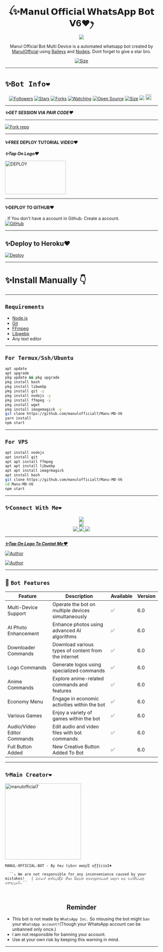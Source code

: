  

<h1 align="center">ꪶ✨𝗠𝗮𝗻𝘂𝗹 𝗢𝗳𝗳𝗶𝗰𝗶𝗮𝗹 𝗪𝗵𝗮𝘁𝘀𝗔𝗽𝗽 𝗕𝗼𝘁 𝗩6❤️ꫂ<br></h1>
<p align="center">
<img src="https://telegra.ph/file/33e5f1bfd36ea02f8b062.jpg" />
</p>

   <p align="center">
Manul Official Bot Multi Device is a automated whatsapp bot created by <a href="https://github.com/manulofficial7" target="_blank">ManulOfficial</a> using <a href="https://github.com/adiwajshing/Baileys" target="_blank">Baileys</a> and <a href="https://github.com/nodejs" target="_blank">Nodejs</a>. Dont forget to give a star bro.
</p>

<p align="center">
<a href="https://youtu.be/SOJdOggBirg?si=JiGKC2E0HmjaLlZz?si=9jvgzTQSOWottbSU"><img title="Size" src="https://img.shields.io/badge/Tutorial-Video-green"></a>
</p>

____________________________________

# ```✨Bot Info❤️```
<p align="center">
<a href="https://github.com/manulofficial7/followers"><img title="Followers" src="https://img.shields.io/github/followers/manulofficial7?color=red&style=flat-square"></a>
<a href="https://github.com/manulofficial7/Manu-MD-V6/stargazers/"><img title="Stars" src="https://img.shields.io/github/stars/manulofficial7/Manu-MD-V6?color=blue&style=flat-square"></a>
<a href="https://github.com/manulofficial7/Manu-MD-V6/network/members"><img title="Forks" src="https://img.shields.io/github/forks/manulofficial7/Manu-MD-V6?color=red&style=flat-square"></a>
<a href="https://github.com/manulofficial7/Manu-MD-V6/watchers"><img title="Watching" src="https://img.shields.io/github/watchers/manulofficial7/Manu-MD-V6?label=Watchers&color=blue&style=flat-square"></a>
<a href="https://github.com/manulofficial7/Manu-MD-V6"><img title="Open Source" src="https://img.shields.io/badge/Author-Manu%20Bot%20Inc.-red?v=103"></a>
<a href="https://github.com/manulofficial7/Manu-MD-V6/"><img title="Size" src="https://img.shields.io/github/repo-size/manulofficial7/Manu-MD-V6?style=flat-square&color=green"></a>
<a href="https://hits.seeyoufarm.com"><img src="https://hits.seeyoufarm.com/api/count/incr/badge.svg?url=https%3A%2F%2Fgithub.com%2Fmanulofficial7%2FManu-MD-V6&count_bg=%2379C83D&title_bg=%23555555&icon=probot.svg&icon_color=%2300FF6D&title=hits&edge_flat=false"/></a>
<a href="https://github.com/Manu-MD-V6/graphs/commit-activity"><img height="20" src="https://img.shields.io/badge/Maintained%3F-yes-green.svg"></a>&nbsp;&nbsp;
</p>
<p align='center'>
    </p>

____________________________________

 ***✨GET SESSION VIA PAIR CODE❤️***
 ____________________________________
<a href='https://replit.com/@samsungdew0/Manul-MD-V6' target="_blank"><img alt='Fork repo' src='https://img.shields.io/badge/Click here to get your credit js-black?style=for-the-badge&logo=opencv&logoColor=white'/></a>

____________________________________

#### ✨FREE DEPLOY TUTORIAL VIDEO❤️

***✨Tap On Logo❤️***

<p align="left">
<a href="https://youtu.be/iCyDVxT5LRg?si=Cy6jpRpQ7ZEgj_2n"><img align="center" src="https://telegra.ph/file/33a9598b1a3a27f004287.jpg" alt="DEPLOY" height="110" width="200" /></a>

____________________________________

#### ✨DEPLOY TO GITHUB❤️ 

. If You don't have a account in Github. Create a account.
    <br>
<a href='https://github.com/' target="_blank"><img alt='GitHub' src='https://img.shields.io/badge/-Create-black?style=for-the-badge&logo=github&logoColor=white'/></a>

____________________________________

## ✨Deploy to Heroku❤️ 

[![Deploy](https://www.herokucdn.com/deploy/button.svg)](https://heroku.com/deploy?template=https://github.com/manulofficial7/Manu-MD-V6)

____________________________________

# ✨Install Manually 👇

____________________________________

## `Requirements`
* [Node.js](https://nodejs.org/en/)
* [Git](https://git-scm.com/downloads)
* [FFmpeg](https://github.com/BtbN/FFmpeg-Builds/releases/download/autobuild-2020-12-08-13-03/ffmpeg-n4.3.1-26-gca55240b8c-win64-gpl-4.3.zip)
* [Libwebp](https://developers.google.com/speed/webp/download)
* Any text editor

____________________________________


## `For Termux/Ssh/Ubuntu`
```bash
apt update
apt upgrade
pkg update && pkg upgrade
pkg install bash
pkg install libwebp
pkg install git -y
pkg install nodejs -y 
pkg install ffmpeg -y 
pkg install wget
pkg install imagemagick -y
git clone https://github.com/manulofficial7/Manu-MD-V6
yarn install
npm start
```

____________________________________


## `For VPS`
```bash
apt install nodejs 
apt install git 
apt apt install ffmpeg 
apt apt install libwebp 
apt apt install imagrmagick
apt install bash
git clone https://github.com/manulofficial7/Manu-MD-V6
cd Manu-MD-V6
npm start
```

___________________________________


## ```✨Connect With Me❤️```
<p align="center">
<a href="https://youtube.com/@ManulOfficialTech"><img src="https://img.shields.io/badge/YouTube-ff0000?style=for-the-badge&logo=youtube&logoColor=ff000000&link=https://youtube.com/@manulofficial" /><br>
<a href="https://wa.me/94742274855"><img src="https://img.shields.io/badge/WhatsApp Channel-25D366?style=for-the-badge&logo=whatsapp&logoColor=white&link=https://wa.me/94742274855" /><br>
<a href="https://t.me/manulofficial"><img src="https://img.shields.io/badge/Telegram-00FFFF?style=for-the-badge&logo=telegram&logoColor=white" />
<a href="https://chat.whatsapp.com/EIjQV4nxXwJ6S6QHSa9jpN"><img src="https://img.shields.io/badge/WhatsApp Group-25D366?style=for-the-badge&logo=whatsapp&logoColor=white" />
<a href="https://www.instagram.com/unicorn_?igsh=MzNlNGNkZWQ4Mg=="><img src="https://img.shields.io/badge/Instagram-A020F0?style=for-the-badge&logo=instagram&logoColor=white" />
</p>

____________________________________


***✨Tap On Logo To Contat Me❤️***


 <p align="left">
<a href="manulwijethilaka@gmail.com"><img title="Author" src="https://img.shields.io/badge/GMAIL-ME-black?style=for-the-badge&logo=Gmail"></a>
 <p align="left"> 
  <a href="https://wa.me/94742274855?text=Hi+Manul+Official+Sir...+I+need+some+help+in+Manul_Official_WhatsApp_Bot"><img title="Author" src="https://img.shields.io/badge/WHATSAPP-ME-red?style=for-the-badge&logo=WhatsApp"></a>

  
  ____________________________________
  
  
   ## 🚀 `Bot Features`
| Feature                          | Description                                             | Available    | Version    |
| ---------------------------------| ------------------------------------------------------- | ------------ | ---------- |
| Multi-Device Support             | Operate the bot on multiple devices simultaneously     | ✅           | 6.0        |
| AI Photo Enhancement             | Enhance photos using advanced AI algorithms            | ✅           | 6.0        |
| Downloader Commands              | Download various types of content from the internet     | ✅           | 6.0        |
| Logo Commands                    | Generate logos using specialized commands               | ✅           | 6.0        |
| Anime Commands                   | Explore anime-related commands and features              | ✅           | 6.0        |
| Economy Menu                     | Engage in economic activities within the bot            | ✅           | 6.0        |
| Various Games                    | Enjoy a variety of games within the bot                 | ✅           | 6.0        |
| Audio/Video Editor Commands      | Edit audio and video files with bot commands            | ✅           | 6.0        |
| Full Button Added      | New Creative Button Added To Bot            | ✅           | 6.0        |


____________________________________


## `✨Main Creator❤️` 
<a href="https://github.com/manulofficial7"><img src="https://telegra.ph/file/e8418b02b2612c0d26cef.jpg" width="250" height="250" alt="manulofficial7"/></a>
  
`MANUL-OFFICIAL-BOT - By ©ʍɾ ℂ𝕪𝕓𝕖𝕣 ʍɑղմӀ օƒƒíϲíɑӀ♠️`


      ``⚠️ We are not responsible for any inconvenience caused by your mistakes!   | ඔබගේ අත්වැරදීම් නිසා සිදුවන අපහසුතාවයන් සඳහා අප වගකිවයනු නොලැබේ.´´


</br>


<h2 align="center">  Reminder
</h2>
   
- This bot is not made by `WhatsApp Inc.` So misusing the bot might `ban` your `WhatsApp account!`(Though your WhatsApp account can be unbanned only once.)
- I am not responsible for banning your account.
- Use at your own risk by keeping this warning in mind.

________________________________________________________________________________________________________________________________________________________________________________________________________________________________________________________________________________________________________________________________________________________________________________________________________________________________________________________
